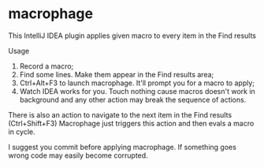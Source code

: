 # macrophage
This IntelliJ IDEA plugin applies given macro to every item in the Find results

Usage

1) Record a macro;
2) Find some lines. Make them appear in the Find results area;
3) Ctrl+Alt+F3 to launch macrophage. It'll prompt you for a macro to apply;
4) Watch IDEA works for you. Touch nothing cause macros doesn't work in background and any other action may break the sequence of actions.

There is also an action to navigate to the next item in the Find results (Ctrl+Shift+F3)
Macrophage just triggers this action and then evals a macro in cycle.

I suggest you commit before applying macrophage. If something goes wrong code may easily become corrupted.
